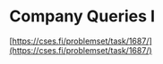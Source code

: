 # Company Queries I

[https://cses.fi/problemset/task/1687/](https://cses.fi/problemset/task/1687/)
